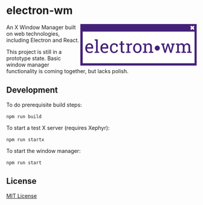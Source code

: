 # electron-wm

<img align="right" src="/assets/logo.svg" height="110px" alt="electron-wm logo">

An X Window Manager built on web technologies, including Electron and React.

This project is still in a prototype state. Basic window manager functionality is coming together, but lacks polish.

## Development

To do prerequisite build steps:

    npm run build

To start a test X server (requires Xephyr):

    npm run startx

To start the window manager:

    npm run start

## License

[MIT License](LICENSE.md)

